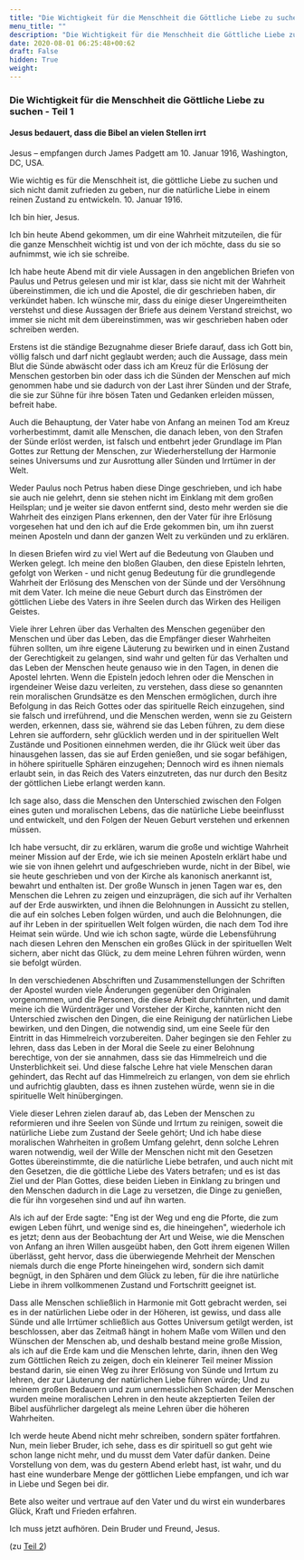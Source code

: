 ```yaml
---
title: "Die Wichtigkeit für die Menschheit die Göttliche Liebe zu suchen - Teil 1"
menu_title: ""
description: "Die Wichtigkeit für die Menschheit die Göttliche Liebe zu suchen - Teil 1"
date: 2020-08-01 06:25:48+00:62
draft: False
hidden: True
weight:
---
```

### Die Wichtigkeit für die Menschheit die Göttliche Liebe zu suchen - Teil 1

#### Jesus bedauert, dass die Bibel an vielen Stellen irrt

Jesus – empfangen durch James Padgett am 10. Januar 1916, Washington, DC, USA.

Wie wichtig es für die Menschheit ist, die göttliche Liebe zu suchen und sich nicht damit zufrieden zu geben, nur die natürliche Liebe in einem reinen Zustand zu entwickeln.
10. Januar 1916.

Ich bin hier, Jesus.

Ich bin heute Abend gekommen, um dir eine Wahrheit mitzuteilen, die für die ganze Menschheit wichtig ist und von der ich möchte, dass du sie so aufnimmst, wie ich sie schreibe.

Ich habe heute Abend mit dir viele Aussagen in den angeblichen Briefen von Paulus und Petrus gelesen und mir ist klar, dass sie nicht mit der Wahrheit übereinstimmen, die ich und die Apostel, die dir geschrieben haben, dir verkündet haben. Ich wünsche mir, dass du einige dieser Ungereimtheiten verstehst und diese Aussagen der Briefe aus deinem Verstand streichst, wo immer sie nicht mit dem übereinstimmen, was wir geschrieben haben oder schreiben werden.

Erstens ist die ständige Bezugnahme dieser Briefe darauf, dass ich Gott bin, völlig falsch und darf nicht geglaubt werden; auch die Aussage, dass mein Blut die Sünde abwäscht oder dass ich am Kreuz für die Erlösung der Menschen gestorben bin oder dass ich die Sünden der Menschen auf mich genommen habe und sie dadurch von der Last ihrer Sünden und der Strafe, die sie zur Sühne für ihre bösen Taten und Gedanken erleiden müssen, befreit habe.

Auch die Behauptung, der Vater habe von Anfang an meinen Tod am Kreuz vorherbestimmt, damit alle Menschen, die danach leben, von den Strafen der Sünde erlöst werden, ist falsch und entbehrt jeder Grundlage im Plan Gottes zur Rettung der Menschen, zur Wiederherstellung der Harmonie seines Universums und zur Ausrottung aller Sünden und Irrtümer in der Welt.

Weder Paulus noch Petrus haben diese Dinge geschrieben, und ich habe sie auch nie gelehrt, denn sie stehen nicht im Einklang mit dem großen Heilsplan; und je weiter sie davon entfernt sind, desto mehr werden sie die Wahrheit des einzigen Plans erkennen, den der Vater für ihre Erlösung vorgesehen hat und den ich auf die Erde gekommen bin, um ihn zuerst meinen Aposteln und dann der ganzen Welt zu verkünden und zu erklären.

In diesen Briefen wird zu viel Wert auf die Bedeutung von Glauben und Werken gelegt. Ich meine den bloßen Glauben, den diese Episteln lehrten, gefolgt von Werken - und nicht genug Bedeutung für die grundlegende Wahrheit der Erlösung des Menschen von der Sünde und der Versöhnung mit dem Vater. Ich meine die neue Geburt durch das Einströmen der göttlichen Liebe des Vaters in ihre Seelen durch das Wirken des Heiligen Geistes.

Viele ihrer Lehren über das Verhalten des Menschen gegenüber den Menschen und über das Leben, das die Empfänger dieser Wahrheiten führen sollten, um ihre eigene Läuterung zu bewirken und in einen Zustand der Gerechtigkeit zu gelangen, sind wahr und gelten für das Verhalten und das Leben der Menschen heute genauso wie in den Tagen, in denen die Apostel lehrten. Wenn die Episteln jedoch lehren oder die Menschen in irgendeiner Weise dazu verleiten, zu verstehen, dass diese so genannten rein moralischen Grundsätze es den Menschen ermöglichen, durch ihre Befolgung in das Reich Gottes oder das spirituelle Reich einzugehen, sind sie falsch und irreführend, und die Menschen werden, wenn sie zu Geistern werden, erkennen, dass sie, während sie das Leben führen, zu dem diese Lehren sie auffordern, sehr glücklich werden und in der spirituellen Welt Zustände und Positionen einnehmen werden, die ihr Glück weit über das hinausgehen lassen, das sie auf Erden genießen, und sie sogar befähigen, in höhere spirituelle Sphären einzugehen; Dennoch wird es ihnen niemals erlaubt sein, in das Reich des Vaters einzutreten, das nur durch den Besitz der göttlichen Liebe erlangt werden kann.

Ich sage also, dass die Menschen den Unterschied zwischen den Folgen eines guten und moralischen Lebens, das die natürliche Liebe beeinflusst und entwickelt, und den Folgen der Neuen Geburt verstehen und erkennen müssen.

Ich habe versucht, dir zu erklären, warum die große und wichtige Wahrheit meiner Mission auf der Erde, wie ich sie meinen Aposteln erklärt habe und wie sie von ihnen gelehrt und aufgeschrieben wurde, nicht in der Bibel, wie sie heute geschrieben und von der Kirche als kanonisch anerkannt ist, bewahrt und enthalten ist. Der große Wunsch in jenen Tagen war es, den Menschen die Lehren zu zeigen und einzuprägen, die sich auf ihr Verhalten auf der Erde auswirkten, und ihnen die Belohnungen in Aussicht zu stellen, die auf ein solches Leben folgen würden, und auch die Belohnungen, die auf ihr Leben in der spirituellen Welt folgen würden, die nach dem Tod ihre Heimat sein würde. Und wie ich schon sagte, würde die Lebensführung nach diesen Lehren den Menschen ein großes Glück in der spirituellen Welt sichern, aber nicht das Glück, zu dem meine Lehren führen würden, wenn sie befolgt würden.

In den verschiedenen Abschriften und Zusammenstellungen der Schriften der Apostel wurden viele Änderungen gegenüber den Originalen vorgenommen, und die Personen, die diese Arbeit durchführten, und damit meine ich die Würdenträger und Vorsteher der Kirche, kannten nicht den Unterschied zwischen den Dingen, die eine Reinigung der natürlichen Liebe bewirken, und den Dingen, die notwendig sind, um eine Seele für den Eintritt in das Himmelreich vorzubereiten. Daher begingen sie den Fehler zu lehren, dass das Leben in der Moral die Seele zu einer Belohnung berechtige, von der sie annahmen, dass sie das Himmelreich und die Unsterblichkeit sei. Und diese falsche Lehre hat viele Menschen daran gehindert, das Recht auf das Himmelreich zu erlangen, von dem sie ehrlich und aufrichtig glaubten, dass es ihnen zustehen würde, wenn sie in die spirituelle Welt hinübergingen.

Viele dieser Lehren zielen darauf ab, das Leben der Menschen zu reformieren und ihre Seelen von Sünde und Irrtum zu reinigen, soweit die natürliche Liebe zum Zustand der Seele gehört; Und ich habe diese moralischen Wahrheiten in großem Umfang gelehrt, denn solche Lehren waren notwendig, weil der Wille der Menschen nicht mit den Gesetzen Gottes übereinstimmte, die die natürliche Liebe betrafen, und auch nicht mit den Gesetzen, die die göttliche Liebe des Vaters betrafen; und es ist das Ziel und der Plan Gottes, diese beiden Lieben in Einklang zu bringen und den Menschen dadurch in die Lage zu versetzen, die Dinge zu genießen, die für ihn vorgesehen sind und auf ihn warten.

Als ich auf der Erde sagte: "Eng ist der Weg und eng die Pforte, die zum ewigen Leben führt, und wenige sind es, die hineingehen", wiederhole ich es jetzt; denn aus der Beobachtung der Art und Weise, wie die Menschen von Anfang an ihren Willen ausgeübt haben, den Gott ihrem eigenen Willen überlässt, geht hervor, dass die überwiegende Mehrheit der Menschen niemals durch die enge Pforte hineingehen wird, sondern sich damit begnügt, in den Sphären und dem Glück zu leben, für die ihre natürliche Liebe in ihrem vollkommenen Zustand und Fortschritt geeignet ist.

Dass alle Menschen schließlich in Harmonie mit Gott gebracht werden, sei es in der natürlichen Liebe oder in der Höheren, ist gewiss, und dass alle Sünde und alle Irrtümer schließlich aus Gottes Universum getilgt werden, ist beschlossen, aber das Zeitmaß hängt in hohem Maße vom Willen und den Wünschen der Menschen ab, und deshalb bestand meine große Mission, als ich auf die Erde kam und die Menschen lehrte, darin, ihnen den Weg zum Göttlichen Reich zu zeigen, doch ein kleinerer Teil meiner Mission bestand darin, sie einen Weg zu ihrer Erlösung von Sünde und Irrtum zu lehren, der zur Läuterung der natürlichen Liebe führen würde; Und zu meinem großen Bedauern und zum unermesslichen Schaden der Menschen wurden meine moralischen Lehren in den heute akzeptierten Teilen der Bibel ausführlicher dargelegt als meine Lehren über die höheren Wahrheiten.

Ich werde heute Abend nicht mehr schreiben, sondern später fortfahren. Nun, mein lieber Bruder, ich sehe, dass es dir spirituell so gut geht wie schon lange nicht mehr, und du musst dem Vater dafür danken. Deine Vorstellung von dem, was du gestern Abend erlebt hast, ist wahr, und du hast eine wunderbare Menge der göttlichen Liebe empfangen, und ich war in Liebe und Segen bei dir.

Bete also weiter und vertraue auf den Vater und du wirst ein wunderbares Glück, Kraft und Frieden erfahren.

Ich muss jetzt aufhören. Dein Bruder und Freund, Jesus.

(zu [Teil 2](/padgett-botschaften/padgett-botschaften-in-reihenfolge-des-datums/padgett-botschaften-1916/die-wichtigkeit-fuer-die-menschheit-die-goettliche-liebe-zu-suchen-teil-2-jep-jesus-11-januar-1916/))
